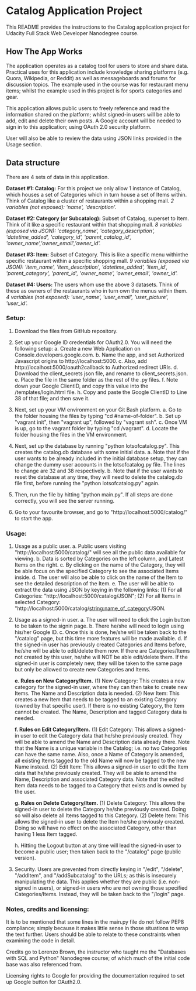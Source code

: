 # Catalog Application Project

This README provides the instructions to the Catalog application project for Udacity Full Stack Web Developer Nanodegree course.

## How The App Works
The application operates as a catalog tool for users to store and share data. Practical uses for this application include knowledge sharing platforms (e.g. Quora, Wikipedia, or Reddit) as well as messageboards and forums for discussion topics. The example used in the course was for restaurant menu items; whilst the example used in this project is for sports categories and gear.

This application allows public users to freely reference and read the information shared on the platform; whilst signed-in users will be able to add, edit and delete their own posts. A Google account will be needed to sign in to this application; using OAuth 2.0 security platform.

User will also be able to review the data using JSON links provided in the Usage section.

## Data structure
There are 4 sets of data in this application.

**Dataset #1: Catalog:**
For this project we only allow 1 instance of Catalog, which houses a set of Categories which in turn house a set of Items within. Think of Catalog like a cluster of restaurants within a shopping mall.
*2 variables (not exposed): 'name', 'description'.*


**Dataset #2: Category (or Subcatalog):**
Subset of Catalog, superset to Item. Think of it like a specific restaurant within that shopping mall.
*8 variables (exposed via JSON): 'category_name', 'category_description', 'datetime_added', 'category_id', 'parent_catalog_id', 'owner_name','owner_email','owner_id'.*


**Dataset #3: Item:**
Subset of Category. This is like a specific menu withinthe specific restaurant within a specific shopping mall.
*9 variables (exposed via JSON): 'item_name', 'item_description', 'datetime_added', 'item_id', 'parent_category', 'parent_id', 'owner_name', 'owner_email', 'owner_id'.*


**Dataset #4: Users:**
The users whom use the above 3 datasets. Think of these as owners of the restaurants who in turn own the menus within them.
*4 variables (not exposed): 'user_name', 'user_email', 'user_picture', 'user_id'.*


### Setup:
1. Download the files from GitHub repository.

2. Set up your Google ID credentials for OAuth2.0. You will need the following setup:
    a. Create a new Web Application on Console.developers.google.com. 
    b. Name the app, and set Authorized Javascript origins to http://localhost:5000.
    c. Also, add http://localhost:5000/oauth2callback to Authorized redirect URIs.
    d. Download the client_secrets json file, and rename to client_secrets.json.
    e. Place the file in the same folder as the rest of the .py files.
    f. Note down your Google ClientID, and copy this value into the /templates/login.html file.
    h. Copy and paste the Google ClientID to Line 38 of that file; and then save it.

3. Next, set up your VM environment on your Git Bash platform.
    a. Go to the folder housing the files by typing "cd #name-of-folder".
    b. Set up "vagrant init", then "vagrant up", followed by "vagrant ssh".
    c. Once VM is up, go to the vagrant folder by typing "cd /vagrant".
    d. Locate the folder housing the files in the VM environment.

4. Next, set up the database by running "python lotsofcatalog.py". This creates the catalog.db database with some initial data. 
    a. Note that if the user wants to be already included in the initial database setup, they can change the dummy user accounts in the lotsofcatalog.py file. The lines to change are 32 and 38 respectively.
    b. Note that if the user wants to reset the database at any time, they will need to delete the catalog.db file first, before running the "python lotsofcatalog.py" again.

5. Then, run the file by hitting "python main.py". If all steps are done correctly, you will see the server running.

6. Go to your favourite browser, and go to "http://localhost:5000/catalog/" to start the app.

### Usage:
1. Usage as a public user.
    a. Public users visiting "http://localhost:5000/catalog/" will see all the public data available for viewing. 
    b. Data is sorted by Categories on the left column, and Latest Items on the right.
    c. By clicking on the name of the Category, they will be able focus on the specified Category to see the associated Items inside.
    d. The user will also be able to click on the name of the Item to see the detailed description of the Item.
    e. The user will be able to extract the data using JSON by keying in the following links:
        (1) For all Categories:  "http://localhost:5000/catalog/JSON";
        (2) For all Items in selected Category: "http://localhost:5000/catalog/<string:name_of_category>/JSON.

2. Usage as a signed-in user.
    a. The user will need to click the Login button to be taken to the signin page. 
    b. There he/she will need to login using his/her Google ID.
    c. Once this is done, he/she will be taken back to the "/catalog" page, but this time more features will be made available.
    d. If the signed-in user has previously created Categories and Items before, he/she will be able to edit/delete them now. If there are Categories/Items not created by this user, he/she will NOT be able edit/delete them. If the signed-in user is completely new, they will be taken to the same page but only be allowed to create new Categories and Items. 

    **e. Rules on New Category/Item.**
        (1) New Category: This creates a new category for the signed-in user, where they can then take to create new Items. The Name and Description data is needed.
        (2) New Item: This creates a new Item that needs to be tagged to an existing Category (owned by that specific user). If there is no existing Category, the Item cannot be created. The Name, Description and tagged Category data is needed.
        
    **f. Rules on Edit Category/Item.**
        (1) Edit Category: This allows a signed-in user to edit the Category data that he/she previously created. They will be able to amend the Name and Description data already there. Note that the Name is a unique variable in the Catalog; i.e. no two Categories can have the same name. Also, once a Name of Category is amended, all existing Items tagged to the old Name will now be tagged to the new Name instead. 
        (2) Edit Item: This allows a signed-in user to edit the Item data that he/she previously created. They will be able to amend the Name, Description and associated Category data. Note that the edited Item data needs to be tagged to a Category that exists and is owned by the user.
        
   **g. Rules on Delete Category/Item.**
        (1) Delete Category: This allows the signed-in user to delete the Category he/she previously created. Doing so will also delete all Items tagged to this Category.
        (2) Delete Item: This allows the signed-in user to delete the Item he/she previously created. Doing so will have no effect on the associated Category, other than having 1 less Item tagged.

    h. Hitting the Logout button at any time will lead the signed-in user to become a public user; then taken back to the "/catalog" page (public version). 

3. Security.
Users are prevented from directly keying in "/edit", "/delete", "/addItem", and "/addSubcatalog" to the URLs; as this is insecurely manipulating the data. This applies whether they are public (i.e. non-signed in users), or signed-in users who are not owning those specified Categories/Items. Instead, they will be taken back to the "/login" page.

### Notes, credits and licensing:
It is to be mentioned that some lines in the main.py file do not follow PEP8 compliance; simply because it makes little sense in those situations to wrap the text further. Users should be able to relate to these constraints when examining the code in detail.

Credits go to Lorenzo Brown, the instructor who taught me the "Databases with SQL and Python" Nanodegree course; of which much of the initial code base was also referenced from.

Licensing rights to Google for providing the documentation required to set up Google button for OAuth2.0.
